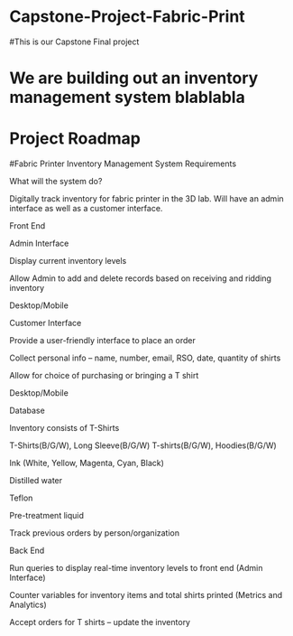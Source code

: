 # Capstone-Project-Fabric-Print

#This is our Capstone Final project
# We are building out an inventory management system blablabla

# Project Roadmap
#Fabric Printer Inventory Management System Requirements 

What will the system do? 

Digitally track inventory for fabric printer in the 3D lab. Will have an admin interface as well as a customer interface. 

 

Front End 

Admin Interface 

Display current inventory levels 

Allow Admin to add and delete records based on receiving and ridding inventory 

Desktop/Mobile 

Customer Interface 

Provide a user-friendly interface to place an order 

Collect personal info – name, number, email, RSO, date, quantity of shirts 

Allow for choice of purchasing or bringing a T shirt 

Desktop/Mobile 

Database 

Inventory consists of T-Shirts 

T-Shirts(B/G/W), Long Sleeve(B/G/W) T-shirts(B/G/W), Hoodies(B/G/W)  

Ink (White, Yellow, Magenta, Cyan, Black) 

Distilled water 

Teflon 

Pre-treatment liquid 

Track previous orders by person/organization 

Back End 

Run queries to display real-time inventory levels to front end (Admin Interface) 

Counter variables for inventory items and total shirts printed (Metrics and Analytics) 

Accept orders for T shirts – update the inventory 

